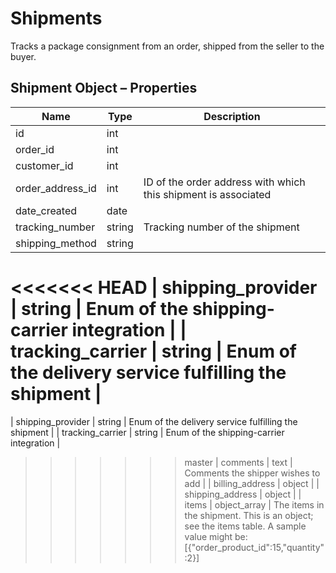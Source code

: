 # <span class="jumptarget"> Shipments </span>

Tracks a package consignment from an order, shipped from the seller to the buyer.

## <span class="jumptarget"> Shipment Object – Properties </span>

| Name | Type | Description |
| --- | --- | --- |
| id | int |
| order_id | int |
| customer_id | int |
| order_address_id | int | ID of the order address with which this shipment is associated |
| date_created | date |
| tracking_number | string | Tracking number of the shipment |
| shipping_method | string |
<<<<<<< HEAD
| shipping_provider | string | Enum of the shipping-carrier integration |
| tracking_carrier | string | Enum of the delivery service fulfilling the shipment |
=======
| shipping_provider | string | Enum of the delivery service fulfilling the shipment |
| tracking_carrier | string | Enum of the shipping-carrier integration |
>>>>>>> master
| comments | text | Comments the shipper wishes to add |
| billing_address | object |
| shipping_address | object |
| items | object_array | The items in the shipment. This is an object; see the items table. A sample value might be: [{"order_product_id":15,"quantity":2}]